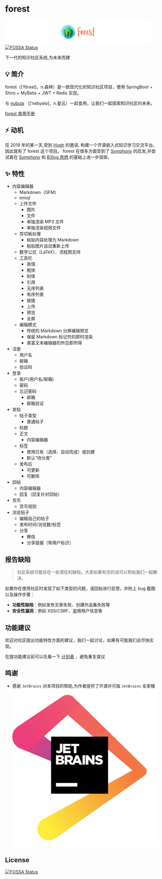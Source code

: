 # forest
![forest](src/main/resources/static/logo_size.jpg) [![FOSSA Status](https://app.fossa.com/api/projects/git%2Bgithub.com%2Frymcu%2Fforest.svg?type=shield)](https://app.fossa.com/projects/git%2Bgithub.com%2Frymcu%2Fforest?ref=badge_shield)
 
下一代的知识社区系统,为未来而建

## 💡 简介

forest（[ˈfôrəst]，n.森林）是一款现代化的知识社区项目，使用 SpringBoot + Shiro + MyBatis + JWT + Redis 实现。

与 [nubula](https://github.com/rymcu/nubula) （[ˈnebyələ]，n.星云）一起食用，让我们一起探索知识社区的未来。

[forest 食用手册](UserManual.md)

## ⚡ 动机

在 2019 年的某一天,受到 [Hugh](https://rymcu.com/user/Hugh) 的邀请, 构建一个开源嵌入式知识学习交流平台。因此就有了 forest 这个项目。 forest
在很多方面受到了 [Symphony](https://github.com/88250/symphony) 的启发,并尝试着在 [Symphony](https://github.com/88250/symphony)
和 [B3log 思想](https://ld246.com/article/1546941897596) 的基础上进一步探索。

## ✨ 特性

- 内容编辑器
  - Markdown（GFM）
  - emoji
  - 上传文件
    - 图片
    - 文件
    - 单独渲染 MP3 文件
    - 单独渲染视频文件
  - 剪切板处理
    - 粘贴内容处理为 Markdown
    - 粘贴图片自动重新上传
  - 数学公式（LaTeX）、流程图支持
  - 工具栏
    - 表情
    - 粗体
    - 斜体
    - 引用
    - 无序列表
    - 有序列表
    - 链接
    - 上传
    - 预览
    - 全屏 
  - 编辑模式
    - 传统的 Markdown 分屏编辑预览
    - 保留 Markdown 标记符的即时渲染
    - 类富文本编辑器的所见即所得
- 注册
  - 用户名
  - 邮箱
  - 验证码
- 登录
  - 账户(用户名/邮箱)
  - 密码
  - 忘记密码
    - 邮箱
    - 邮箱验证
- 发帖
  - 帖子类型
    - 普通帖子
  - 标题
  - 正文
    - 内容编辑器
  - 标签
    - 使用已有（选择、自动完成）或创建
    - 默认“待分类”
  - 发布后 
    - 可更新
    - 可删除
- 回帖
  - 内容编辑器
  - 回复（回复针对回帖）
- 货币
  - 货币规则
- 浏览贴子
  - 编辑自己的帖子
  - 发布时间/浏览数/标签
  - 分享
    - 微信
    - 分享链接（带用户标识）

## 报告缺陷

> 社区系统可能存在一些潜在的缺陷，大家如果有空的话可以帮助我们一起解决。

如果你在使用社区时发现了如下类型的问题，请回帖进行反馈，并附上 bug 截图以及操作步骤：

* **功能性缺陷**：例如发布文章失败、创建作品集失败等
* **安全性漏洞**：例如 XSS/CSRF、盗用用户信息等

## 功能建议

欢迎对社区提出功能特性方面的建议，我们一起讨论，如果有可能我们会尽快实现。

在提功能建议前可以先看一下 [计划表](https://rymcu.com/article/29) ，避免重复提议

## 鸣谢
- 感谢 `JetBrains` 对本项目的帮助,为作者提供了开源许可版 `JetBrains` 全家桶
![JetBrains](src/main/resources/static/jetbrains.png)


## License
[![FOSSA Status](https://app.fossa.com/api/projects/git%2Bgithub.com%2Frymcu%2Fforest.svg?type=large)](https://app.fossa.com/projects/git%2Bgithub.com%2Frymcu%2Fforest?ref=badge_large)